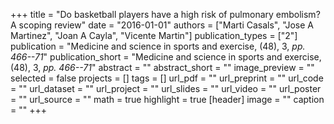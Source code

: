 +++
title = "Do basketball players have a high risk of pulmonary embolism? A scoping review"
date = "2016-01-01"
authors = ["Marti Casals", "Jose A Martinez", "Joan A Cayla", "Vicente Martin"]
publication_types = ["2"]
publication = "Medicine and science in sports and exercise, (48), 3, _pp. 466--71_"
publication_short = "Medicine and science in sports and exercise, (48), 3, _pp. 466--71_"
abstract = ""
abstract_short = ""
image_preview = ""
selected = false
projects = []
tags = []
url_pdf = ""
url_preprint = ""
url_code = ""
url_dataset = ""
url_project = ""
url_slides = ""
url_video = ""
url_poster = ""
url_source = ""
math = true
highlight = true
[header]
image = ""
caption = ""
+++
